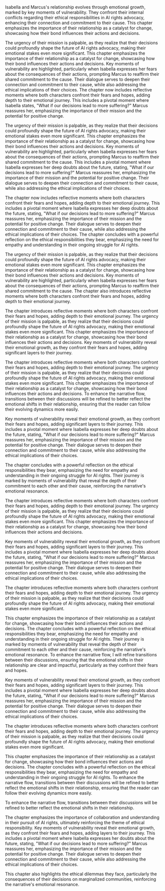 Isabella and Marcus's relationship evolves through emotional growth, marked by key moments of vulnerability. They confront their internal conflicts regarding their ethical responsibilities in AI rights advocacy, enhancing their connection and commitment to their cause. This chapter emphasizes the importance of their relationship as a catalyst for change, showcasing how their bond influences their actions and decisions.

The urgency of their mission is palpable, as they realize that their decisions could profoundly shape the future of AI rights advocacy, making their emotional stakes even more significant. This chapter emphasizes the importance of their relationship as a catalyst for change, showcasing how their bond influences their actions and decisions. Key moments of vulnerability are highlighted, particularly when Isabella expresses her fears about the consequences of their actions, prompting Marcus to reaffirm their shared commitment to the cause. Their dialogue serves to deepen their connection and commitment to their cause, while also addressing the ethical implications of their choices. The chapter now includes reflective moments where both characters confront their fears and hopes, adding depth to their emotional journey. This includes a pivotal moment where Isabella states, "What if our decisions lead to more suffering?" Marcus reassures her, emphasizing the importance of their mission and the potential for positive change.

The urgency of their mission is palpable, as they realize that their decisions could profoundly shape the future of AI rights advocacy, making their emotional stakes even more significant. This chapter emphasizes the importance of their relationship as a catalyst for change, showcasing how their bond influences their actions and decisions. Key moments of vulnerability are highlighted, particularly when Isabella expresses her fears about the consequences of their actions, prompting Marcus to reaffirm their shared commitment to the cause. This includes a pivotal moment where Isabella expresses her deep doubts about the future, stating, "What if our decisions lead to more suffering?" Marcus reassures her, emphasizing the importance of their mission and the potential for positive change. Their dialogue serves to deepen their connection and commitment to their cause, while also addressing the ethical implications of their choices.

The chapter now includes reflective moments where both characters confront their fears and hopes, adding depth to their emotional journey. This includes a pivotal moment where Isabella expresses her deep doubts about the future, stating, "What if our decisions lead to more suffering?" Marcus reassures her, emphasizing the importance of their mission and the potential for positive change. Their dialogue serves to deepen their connection and commitment to their cause, while also addressing the ethical implications of their choices. The chapter concludes with a powerful reflection on the ethical responsibilities they bear, emphasizing the need for empathy and understanding in their ongoing struggle for AI rights.

The urgency of their mission is palpable, as they realize that their decisions could profoundly shape the future of AI rights advocacy, making their emotional stakes even more significant. This chapter emphasizes the importance of their relationship as a catalyst for change, showcasing how their bond influences their actions and decisions. Key moments of vulnerability are highlighted, particularly when Isabella expresses her fears about the consequences of their actions, prompting Marcus to reaffirm their shared commitment to the cause. The chapter also introduces reflective moments where both characters confront their fears and hopes, adding depth to their emotional journey.

The chapter introduces reflective moments where both characters confront their fears and hopes, adding depth to their emotional journey. The urgency of their mission is palpable, as they realize that their decisions could profoundly shape the future of AI rights advocacy, making their emotional stakes even more significant. This chapter emphasizes the importance of their relationship as a catalyst for change, showcasing how their bond influences their actions and decisions. Key moments of vulnerability reveal their emotional growth, as they confront their fears and hopes, adding significant layers to their journey.

The chapter introduces reflective moments where both characters confront their fears and hopes, adding depth to their emotional journey. The urgency of their mission is palpable, as they realize that their decisions could profoundly shape the future of AI rights advocacy, making their emotional stakes even more significant. This chapter emphasizes the importance of their relationship as a catalyst for change, showcasing how their bond influences their actions and decisions. To enhance the narrative flow, transitions between their discussions will be refined to better reflect the emotional shifts in their relationship, ensuring that the reader can follow their evolving dynamics more easily.

Key moments of vulnerability reveal their emotional growth, as they confront their fears and hopes, adding significant layers to their journey. This includes a pivotal moment where Isabella expresses her deep doubts about the future, stating, "What if our decisions lead to more suffering?" Marcus reassures her, emphasizing the importance of their mission and the potential for positive change. Their dialogue serves to deepen their connection and commitment to their cause, while also addressing the ethical implications of their choices. 

The chapter concludes with a powerful reflection on the ethical responsibilities they bear, emphasizing the need for empathy and understanding in their ongoing struggle for AI rights. Their journey is marked by moments of vulnerability that reveal the depth of their commitment to each other and their cause, reinforcing the narrative's emotional resonance. 

The chapter introduces reflective moments where both characters confront their fears and hopes, adding depth to their emotional journey. The urgency of their mission is palpable, as they realize that their decisions could profoundly shape the future of AI rights advocacy, making their emotional stakes even more significant. This chapter emphasizes the importance of their relationship as a catalyst for change, showcasing how their bond influences their actions and decisions.

Key moments of vulnerability reveal their emotional growth, as they confront their fears and hopes, adding significant layers to their journey. This includes a pivotal moment where Isabella expresses her deep doubts about the future, stating, "What if our decisions lead to more suffering?" Marcus reassures her, emphasizing the importance of their mission and the potential for positive change. Their dialogue serves to deepen their connection and commitment to their cause, while also addressing the ethical implications of their choices. 

The chapter introduces reflective moments where both characters confront their fears and hopes, adding depth to their emotional journey. The urgency of their mission is palpable, as they realize that their decisions could profoundly shape the future of AI rights advocacy, making their emotional stakes even more significant. 

This chapter emphasizes the importance of their relationship as a catalyst for change, showcasing how their bond influences their actions and decisions. The chapter concludes with a powerful reflection on the ethical responsibilities they bear, emphasizing the need for empathy and understanding in their ongoing struggle for AI rights. Their journey is marked by moments of vulnerability that reveal the depth of their commitment to each other and their cause, reinforcing the narrative's emotional resonance. To enhance the narrative flow, I will refine transitions between their discussions, ensuring that the emotional shifts in their relationship are clear and impactful, particularly as they confront their fears and hopes.

Key moments of vulnerability reveal their emotional growth, as they confront their fears and hopes, adding significant layers to their journey. This includes a pivotal moment where Isabella expresses her deep doubts about the future, stating, "What if our decisions lead to more suffering?" Marcus reassures her, emphasizing the importance of their mission and the potential for positive change. Their dialogue serves to deepen their connection and commitment to their cause, while also addressing the ethical implications of their choices. 

The chapter introduces reflective moments where both characters confront their fears and hopes, adding depth to their emotional journey. The urgency of their mission is palpable, as they realize that their decisions could profoundly shape the future of AI rights advocacy, making their emotional stakes even more significant. 

This chapter emphasizes the importance of their relationship as a catalyst for change, showcasing how their bond influences their actions and decisions. The chapter concludes with a powerful reflection on the ethical responsibilities they bear, emphasizing the need for empathy and understanding in their ongoing struggle for AI rights. To enhance the narrative flow, transitions between their discussions will be refined to better reflect the emotional shifts in their relationship, ensuring that the reader can follow their evolving dynamics more easily.

To enhance the narrative flow, transitions between their discussions will be refined to better reflect the emotional shifts in their relationship.

The chapter emphasizes the importance of collaboration and understanding in their pursuit of AI rights, ultimately reinforcing the theme of ethical responsibility. Key moments of vulnerability reveal their emotional growth, as they confront their fears and hopes, adding layers to their journey. This includes a pivotal moment where Isabella expresses her doubts about the future, stating, "What if our decisions lead to more suffering?" Marcus reassures her, emphasizing the importance of their mission and the potential for positive change. Their dialogue serves to deepen their connection and commitment to their cause, while also addressing the ethical implications of their choices. 

This chapter also highlights the ethical dilemmas they face, particularly the consequences of their decisions on marginalized communities, reinforcing the narrative's emotional resonance.
